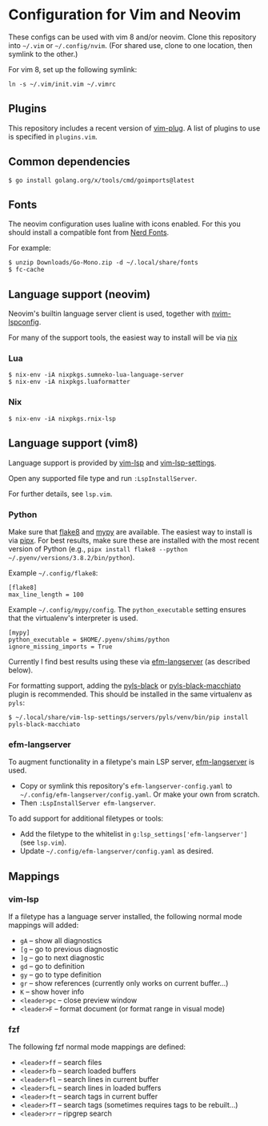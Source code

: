 # Configuration for Vim and Neovim

These configs can be used with vim 8 and/or neovim. Clone this repository into `~/.vim` or
`~/.config/nvim`. (For shared use, clone to one location, then symlink to the other.)

For vim 8, set up the following symlink:

```
ln -s ~/.vim/init.vim ~/.vimrc
```

## Plugins

This repository includes a recent version of
[vim-plug](https://github.com/junegunn/vim-plug). A list of plugins to use is
specified in `plugins.vim`.

## Common dependencies

```
$ go install golang.org/x/tools/cmd/goimports@latest
```

## Fonts

The neovim configuration uses lualine with icons enabled. For this you should install a compatible
font from [Nerd Fonts](https://www.nerdfonts.com/).

For example:

```
$ unzip Downloads/Go-Mono.zip -d ~/.local/share/fonts
$ fc-cache
```

## Language support (neovim)

Neovim's builtin language server client is used, together with [nvim-lspconfig].

For many of the support tools, the easiest way to install will be via [nix]

[nvim-lspconfig]: https://github.com/neovim/nvim-lspconfig
[nix]: https://nixos.org/

### Lua

```
$ nix-env -iA nixpkgs.sumneko-lua-language-server
$ nix-env -iA nixpkgs.luaformatter
```

### Nix

```
$ nix-env -iA nixpkgs.rnix-lsp
```

## Language support (vim8)

Language support is provided by [vim-lsp] and [vim-lsp-settings].

[vim-lsp]: https://github.com/mattn/vim-lsp-settings/
[vim-lsp-settings]: https://github.com/mattn/vim-lsp-settings/

Open any supported file type and run `:LspInstallServer`.

For further details, see `lsp.vim`.

### Python

Make sure that [flake8] and [mypy] are available. The easiest way to install is via [pipx]. For best
results, make sure these are installed with the most recent version of Python (e.g., `pipx install
flake8 --python ~/.pyenv/versions/3.8.2/bin/python`).

Example `~/.config/flake8`:

```
[flake8]
max_line_length = 100
```

Example `~/.config/mypy/config`. The `python_executable` setting ensures that the virtualenv's
interpreter is used.

```
[mypy]
python_executable = $HOME/.pyenv/shims/python
ignore_missing_imports = True
```

Currently I find best results using these via [efm-langserver][efm-langserver] (as described below).

For formatting support, adding the [pyls-black] or [pyls-black-macchiato] plugin is recommended.
This should be installed in the same virtualenv as `pyls`:

```
$ ~/.local/share/vim-lsp-settings/servers/pyls/venv/bin/pip install pyls-black-macchiato
```

[flake8]: http://flake8.pycqa.org/en/latest/index.html
[mypy]: http://mypy-lang.org/
[pipx]: https://github.com/pipxproject/pipx
[pyls-black]: https://github.com/rupert/pyls-black
[pyls-black-macchiato]: https://github.com/alex-lee/pyls-black-macchiato

### efm-langserver

To augment functionality in a filetype's main LSP server, [efm-langserver] is used.

* Copy or symlink this repository's `efm-langserver-config.yaml` to
  `~/.config/efm-langserver/config.yaml`. Or make your own from scratch.
* Then `:LspInstallServer efm-langserver`.

To add support for additional filetypes or tools:

* Add the filetype to the whitelist in `g:lsp_settings['efm-langserver']` (see `lsp.vim`).
* Update `~/.config/efm-langserver/config.yaml` as desired.

[efm-langserver]: https://github.com/mattn/efm-langserver

## Mappings

### vim-lsp

If a filetype has a language server installed, the following normal mode mappings will added:

* `gA` – show all diagnostics
* `[g` – go to previous diagnostic
* `]g` – go to next diagnostic
* `gd` – go to definition
* `gy` – go to type definition
* `gr` – show references (currently only works on current buffer…)
* `K` – show hover info
* `<leader>pc` – close preview window
* `<leader>F` – format document (or format range in visual mode)

### fzf

The following fzf normal mode mappings are defined:

* `<leader>ff` – search files
* `<leader>fb` – search loaded buffers
* `<leader>fl` – search lines in current buffer
* `<leader>fL` – search lines in loaded buffers
* `<leader>ft` – search tags in current buffer
* `<leader>fT` – search tags (sometimes requires tags to be rebuilt…)
* `<leader>rr` – ripgrep search

